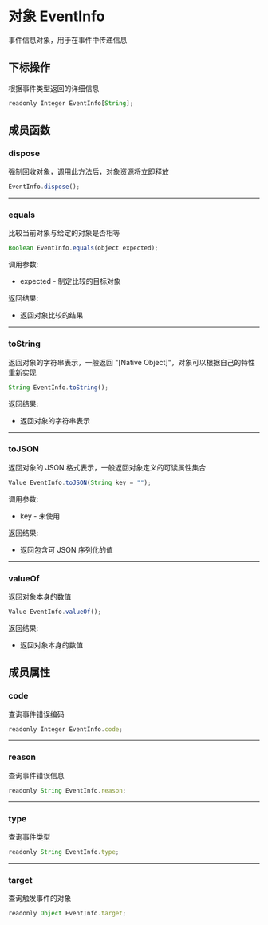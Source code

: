 # 对象 EventInfo
事件信息对象，用于在事件中传递信息

## 下标操作
        
根据事件类型返回的详细信息
```JavaScript
readonly Integer EventInfo[String];
```

## 成员函数
        
### dispose
强制回收对象，调用此方法后，对象资源将立即释放
```JavaScript
EventInfo.dispose();
```

--------------------------
### equals
比较当前对象与给定的对象是否相等
```JavaScript
Boolean EventInfo.equals(object expected);
```

调用参数:
* expected - 制定比较的目标对象

返回结果:
* 返回对象比较的结果

--------------------------
### toString
返回对象的字符串表示，一般返回 "[Native Object]"，对象可以根据自己的特性重新实现
```JavaScript
String EventInfo.toString();
```

返回结果:
* 返回对象的字符串表示

--------------------------
### toJSON
返回对象的 JSON 格式表示，一般返回对象定义的可读属性集合
```JavaScript
Value EventInfo.toJSON(String key = "");
```

调用参数:
* key - 未使用

返回结果:
* 返回包含可 JSON 序列化的值

--------------------------
### valueOf
返回对象本身的数值
```JavaScript
Value EventInfo.valueOf();
```

返回结果:
* 返回对象本身的数值

## 成员属性
        
### code
查询事件错误编码
```JavaScript
readonly Integer EventInfo.code;
```

--------------------------
### reason
查询事件错误信息
```JavaScript
readonly String EventInfo.reason;
```

--------------------------
### type
查询事件类型
```JavaScript
readonly String EventInfo.type;
```

--------------------------
### target
查询触发事件的对象
```JavaScript
readonly Object EventInfo.target;
```


